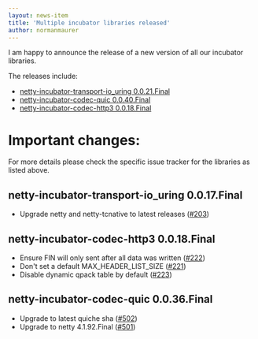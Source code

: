 ```yaml
---
layout: news-item
title: 'Multiple incubator libraries released'
author: normanmaurer
---
```


I am happy to announce the release of a new version of all our incubator libraries.


The releases include:

 * [netty-incubator-transport-io_uring 0.0.21.Final](https://github.com/netty/netty-incubator-transport-io_uring/milestone/21?closed=1)
 * [netty-incubator-codec-quic 0.0.40.Final](https://github.com/netty/netty-incubator-codec-quic/milestone/38?closed=1)
 * [netty-incubator-codec-http3 0.0.18.Final](https://github.com/netty/netty-incubator-codec-http3/milestone/16?closed=1)

# Important changes:

For more details please check the specific issue tracker for the libraries as listed above.

## netty-incubator-transport-io_uring 0.0.17.Final

 * Upgrade netty and netty-tcnative to latest releases  ([#203](https://github.com/netty/netty-incubator-transport-io_uring/pull/203))


## netty-incubator-codec-http3 0.0.18.Final

  * Ensure FIN will only sent after all data was written ([#222](https://github.com/netty/netty-incubator-codec-http3/pull/222))
  * Don't set a default MAX_HEADER_LIST_SIZE ([#221](https://github.com/netty/netty-incubator-codec-http3/pull/221))
  * Disable dynamic qpack table by default ([#223](https://github.com/netty/netty-incubator-codec-http3/pull/223))


## netty-incubator-codec-quic 0.0.36.Final

 * Upgrade to latest quiche sha ([#502](https://github.com/netty/netty-incubator-codec-quic/pull/502))
 * Upgrade to netty 4.1.92.Final ([#501](https://github.com/netty/netty-incubator-codec-quic/pull/501))


